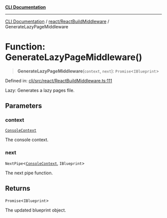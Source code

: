 [**CLI Documentation**](../../../README.md)

***

[CLI Documentation](../../../README.md) / [react/ReactBuildMiddleware](../README.md) / GenerateLazyPageMiddleware

# Function: GenerateLazyPageMiddleware()

> **GenerateLazyPageMiddleware**(`context`, `next`): `Promise`\<`IBlueprint`\>

Defined in: [cli/src/react/ReactBuildMiddleware.ts:111](https://github.com/stonemjs/cli/blob/83156d7f07cad6e0545ad29ba32878fdd248ede2/src/react/ReactBuildMiddleware.ts#L111)

Lazy: Generates a lazy pages file.

## Parameters

### context

[`ConsoleContext`](../../../declarations/interfaces/ConsoleContext.md)

The console context.

### next

`NextPipe`\<[`ConsoleContext`](../../../declarations/interfaces/ConsoleContext.md), `IBlueprint`\>

The next pipe function.

## Returns

`Promise`\<`IBlueprint`\>

The updated blueprint object.

